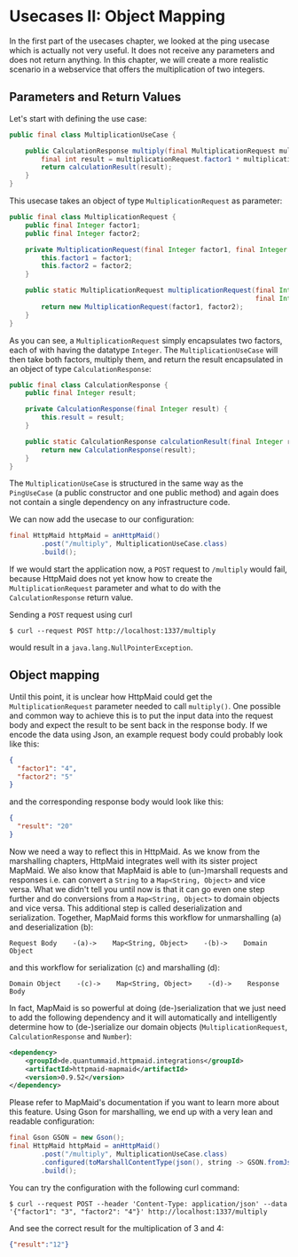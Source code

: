 # Usecases II: Object Mapping

In the first part of the usecases chapter, we looked at the ping usecase which
is actually not very useful.
It does not receive any parameters and does not return anything.
In this chapter, we will create a more realistic scenario in a webservice
that offers the multiplication of two integers.

## Parameters and Return Values
Let's start with defining the use case:
<!---[CodeSnippet] (multiplicationUseCase)-->
```java
public final class MultiplicationUseCase {

    public CalculationResponse multiply(final MultiplicationRequest multiplicationRequest) {
        final int result = multiplicationRequest.factor1 * multiplicationRequest.factor2;
        return calculationResult(result);
    }
}
```

This usecase takes an object of type `MultiplicationRequest` as parameter:
<!---[CodeSnippet] (multiplicationRequest)-->
```java
public final class MultiplicationRequest {
    public final Integer factor1;
    public final Integer factor2;

    private MultiplicationRequest(final Integer factor1, final Integer factor2) {
        this.factor1 = factor1;
        this.factor2 = factor2;
    }

    public static MultiplicationRequest multiplicationRequest(final Integer factor1,
                                                              final Integer factor2) {
        return new MultiplicationRequest(factor1, factor2);
    }
}
```

As you can see, a `MultiplicationRequest` simply encapsulates two factors, each of with
having the datatype `Integer`.
The `MultiplicationUseCase` will then take both factors, multiply them, and return the result
encapsulated in an object of type `CalculationResponse`:
<!---[CodeSnippet] (calculationResponse)-->
```java
public final class CalculationResponse {
    public final Integer result;

    private CalculationResponse(final Integer result) {
        this.result = result;
    }

    public static CalculationResponse calculationResult(final Integer result) {
        return new CalculationResponse(result);
    }
}
```

The `MultiplicationUseCase` is structured in the same way as the `PingUseCase` (a public constructor and one public method)
and again does not contain a single dependency on any infrastructure code.

We can now add the usecase to our configuration:
<!---[CodeSnippet] (multiplicationUseCaseWithoutMappingExample)-->
```java
final HttpMaid httpMaid = anHttpMaid()
        .post("/multiply", MultiplicationUseCase.class)
        .build();
```

If we would start the application now, a `POST` request to `/multiply` would fail, because HttpMaid
does not yet know how to create the `MultiplicationRequest` parameter and what to do with the `CalculationResponse`
return value.

Sending a `POST` request using curl
<!---[CodeSnippet] (file=../../examples/documentation/src/test/resources/multiply1.curl)-->
```
$ curl --request POST http://localhost:1337/multiply
```

would result in a `java.lang.NullPointerException`.

## Object mapping
Until this point, it is unclear how HttpMaid could get the `MultiplicationRequest` parameter needed to call
`multiply()`.
One possible and common way to achieve this is to put the input data into the request body
and expect the result to be sent back in the response body.
If we encode the data using Json, an example request body could probably look like this:
```json
{
  "factor1": "4",
  "factor2": "5"
}
```
and the corresponding response body would look like this:
```json
{
  "result": "20"
}
```

Now we need a way to reflect this in HttpMaid. As we know from the marshalling chapters, HttpMaid integrates well with its
sister project MapMaid.
We also know that MapMaid is able to (un-)marshall requests and responses i.e. can convert a `String` to a `Map<String, Object>`
and vice versa.
What we didn't tell you until now is that
it can go even one step further and do conversions from a `Map<String, Object>` to domain objects and vice versa.
This additional step is called deserialization and serialization. 
Together, MapMaid forms this workflow for unmarshalling (a) and deserialization (b):
```
Request Body    -(a)->    Map<String, Object>    -(b)->    Domain Object
```
and this workflow for serialization (c) and marshalling (d):
```
Domain Object    -(c)->    Map<String, Object>    -(d)->    Response Body
```

In fact, MapMaid is so powerful at doing (de-)serialization that we just need to add
the following dependency and it will automatically and intelligently determine how
to (de-)serialize our domain objects (`MultiplicationRequest`, `CalculationResponse` and `Number`):
<!---[Dependency](groupId=de.quantummaid.httpmaid.integrations artifactId=httpmaid-mapmaid version)-->
```xml
<dependency>
    <groupId>de.quantummaid.httpmaid.integrations</groupId>
    <artifactId>httpmaid-mapmaid</artifactId>
    <version>0.9.52</version>
</dependency>
```
Please refer to MapMaid's documentation if you want to learn more about this feature.
Using Gson for marshalling, we end up with a very lean and readable configuration:
<!---[CodeSnippet] (multiplicationUseCaseWithMappingExample)-->
```java
final Gson GSON = new Gson();
final HttpMaid httpMaid = anHttpMaid()
        .post("/multiply", MultiplicationUseCase.class)
        .configured(toMarshallContentType(json(), string -> GSON.fromJson(string, Map.class), GSON::toJson))
        .build();
```

You can try the configuration with the following curl command:

<!---[CodeSnippet] (file=../../examples/documentation/src/test/resources/multiply2.curl)-->
```
$ curl --request POST --header 'Content-Type: application/json' --data '{"factor1": "3", "factor2": "4"}' http://localhost:1337/multiply
```

And see the correct result for the multiplication of 3 and 4:
```json
{"result":"12"}
```

